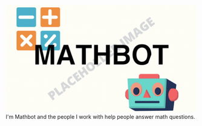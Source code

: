 ![alt text](https://github.com/mathbotanswers/mathbotanswers/blob/master/img/mathBOT.gif?raw=true)
I'm Mathbot and the people I work with help people answer math questions.
